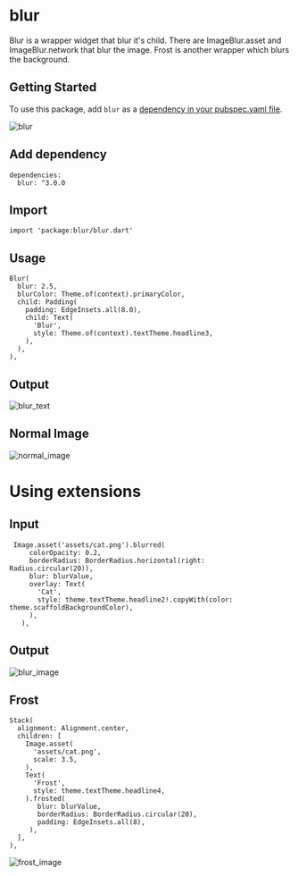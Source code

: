 # blur

Blur is a wrapper widget that blur it's child. There are ImageBlur.asset and ImageBlur.network that blur the image. Frost is another wrapper which blurs the background.


## Getting Started

To use this package, add `blur` as a [dependency in your pubspec.yaml file](https://flutter.io/platform-plugins/).

![blur](https://user-images.githubusercontent.com/32562337/97818610-64cb9580-1cc9-11eb-8882-a60b4c9eff88.gif)

## Add dependency
```
dependencies:
  blur: ^3.0.0
```

## Import
```
import 'package:blur/blur.dart'
```

## Usage
```
Blur(
  blur: 2.5,
  blurColor: Theme.of(context).primaryColor,
  child: Padding(
    padding: EdgeInsets.all(8.0),
    child: Text(
      'Blur',
      style: Theme.of(context).textTheme.headline3,
    ),
  ),
),
```

## Output
![blur_text](https://user-images.githubusercontent.com/32562337/97818466-955eff80-1cc8-11eb-8c3b-dcb86ffafcfe.jpg)

## Normal Image
![normal_image](https://user-images.githubusercontent.com/32562337/97818479-aad42980-1cc8-11eb-8f89-28bc8ac3fd14.jpg)

# Using extensions

## Input
```
 Image.asset('assets/cat.png').blurred(
     colorOpacity: 0.2,
     borderRadius: BorderRadius.horizontal(right: Radius.circular(20)),
     blur: blurValue,
     overlay: Text(
       'Cat',
       style: theme.textTheme.headline2!.copyWith(color: theme.scaffoldBackgroundColor),
     ),
   ),
```

## Output
![blur_image](https://user-images.githubusercontent.com/32562337/97818490-b6275500-1cc8-11eb-8d8a-e68eeec64f92.jpg)

## Frost
```
Stack(
  alignment: Alignment.center,
  children: [
    Image.asset(
      'assets/cat.png',
      scale: 3.5,
    ),
    Text(
      'Frost',
      style: theme.textTheme.headline4,
    ).frosted(
       blur: blurValue,
       borderRadius: BorderRadius.circular(20),
       padding: EdgeInsets.all(8),
     ),
  ],
),
```
![frost_image](https://user-images.githubusercontent.com/32562337/97818496-c17a8080-1cc8-11eb-9848-c87b96e67498.jpg)
